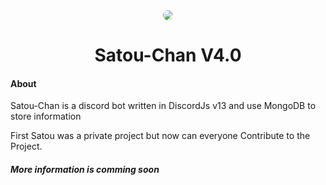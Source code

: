 <center><img src="https://cdn.discordapp.com/avatars/871776214803677205/7c19dccf053b2471c64ba77e6d478a86.webp" style="border-radius: 50%"> <br> <h1>Satou-Chan V4.0</h1></center>

#### About

Satou-Chan is a discord bot written in DiscordJs v13 and use MongoDB to store information

First Satou was a private project but now can everyone Contribute to the Project.


###### <b>More information is comming soon</b>
